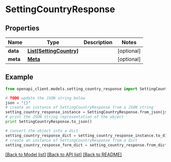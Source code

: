 # SettingCountryResponse


## Properties

Name | Type | Description | Notes
------------ | ------------- | ------------- | -------------
**data** | [**List[SettingCountry]**](SettingCountry.md) |  | [optional] 
**meta** | [**Meta**](Meta.md) |  | [optional] 

## Example

```python
from openapi_client.models.setting_country_response import SettingCountryResponse

# TODO update the JSON string below
json = "{}"
# create an instance of SettingCountryResponse from a JSON string
setting_country_response_instance = SettingCountryResponse.from_json(json)
# print the JSON string representation of the object
print SettingCountryResponse.to_json()

# convert the object into a dict
setting_country_response_dict = setting_country_response_instance.to_dict()
# create an instance of SettingCountryResponse from a dict
setting_country_response_form_dict = setting_country_response.from_dict(setting_country_response_dict)
```
[[Back to Model list]](../README.md#documentation-for-models) [[Back to API list]](../README.md#documentation-for-api-endpoints) [[Back to README]](../README.md)


